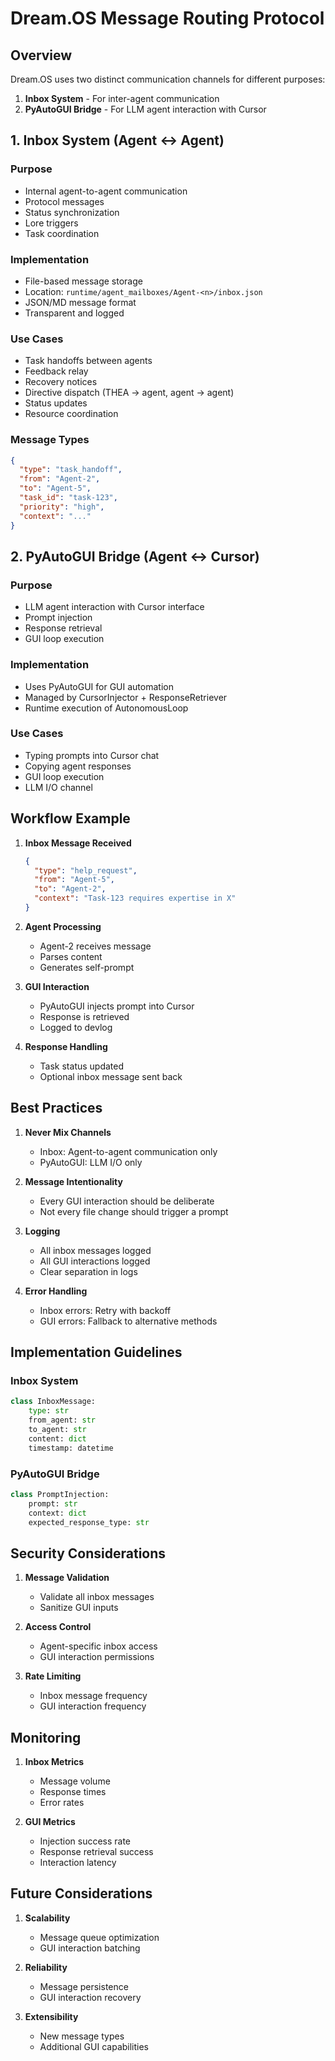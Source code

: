 # Dream.OS Message Routing Protocol

## Overview

Dream.OS uses two distinct communication channels for different purposes:

1. **Inbox System** - For inter-agent communication
2. **PyAutoGUI Bridge** - For LLM agent interaction with Cursor

## 1. Inbox System (Agent ↔ Agent)

### Purpose
- Internal agent-to-agent communication
- Protocol messages
- Status synchronization
- Lore triggers
- Task coordination

### Implementation
- File-based message storage
- Location: `runtime/agent_mailboxes/Agent-<n>/inbox.json`
- JSON/MD message format
- Transparent and logged

### Use Cases
- Task handoffs between agents
- Feedback relay
- Recovery notices
- Directive dispatch (THEA → agent, agent → agent)
- Status updates
- Resource coordination

### Message Types
```json
{
  "type": "task_handoff",
  "from": "Agent-2",
  "to": "Agent-5",
  "task_id": "task-123",
  "priority": "high",
  "context": "..."
}
```

## 2. PyAutoGUI Bridge (Agent ↔ Cursor)

### Purpose
- LLM agent interaction with Cursor interface
- Prompt injection
- Response retrieval
- GUI loop execution

### Implementation
- Uses PyAutoGUI for GUI automation
- Managed by CursorInjector + ResponseRetriever
- Runtime execution of AutonomousLoop

### Use Cases
- Typing prompts into Cursor chat
- Copying agent responses
- GUI loop execution
- LLM I/O channel

## Workflow Example

1. **Inbox Message Received**
   ```json
   {
     "type": "help_request",
     "from": "Agent-5",
     "to": "Agent-2",
     "context": "Task-123 requires expertise in X"
   }
   ```

2. **Agent Processing**
   - Agent-2 receives message
   - Parses content
   - Generates self-prompt

3. **GUI Interaction**
   - PyAutoGUI injects prompt into Cursor
   - Response is retrieved
   - Logged to devlog

4. **Response Handling**
   - Task status updated
   - Optional inbox message sent back

## Best Practices

1. **Never Mix Channels**
   - Inbox: Agent-to-agent communication only
   - PyAutoGUI: LLM I/O only

2. **Message Intentionality**
   - Every GUI interaction should be deliberate
   - Not every file change should trigger a prompt

3. **Logging**
   - All inbox messages logged
   - All GUI interactions logged
   - Clear separation in logs

4. **Error Handling**
   - Inbox errors: Retry with backoff
   - GUI errors: Fallback to alternative methods

## Implementation Guidelines

### Inbox System
```python
class InboxMessage:
    type: str
    from_agent: str
    to_agent: str
    content: dict
    timestamp: datetime
```

### PyAutoGUI Bridge
```python
class PromptInjection:
    prompt: str
    context: dict
    expected_response_type: str
```

## Security Considerations

1. **Message Validation**
   - Validate all inbox messages
   - Sanitize GUI inputs

2. **Access Control**
   - Agent-specific inbox access
   - GUI interaction permissions

3. **Rate Limiting**
   - Inbox message frequency
   - GUI interaction frequency

## Monitoring

1. **Inbox Metrics**
   - Message volume
   - Response times
   - Error rates

2. **GUI Metrics**
   - Injection success rate
   - Response retrieval success
   - Interaction latency

## Future Considerations

1. **Scalability**
   - Message queue optimization
   - GUI interaction batching

2. **Reliability**
   - Message persistence
   - GUI interaction recovery

3. **Extensibility**
   - New message types
   - Additional GUI capabilities 